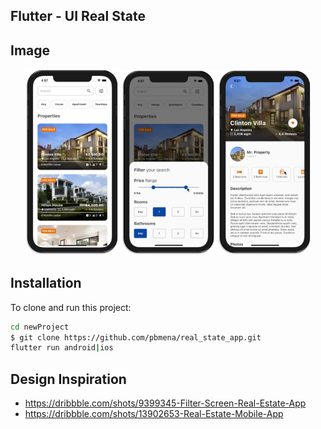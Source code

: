 ## Flutter - UI Real State


## Image
<p align="center">
<img src="assets/readme_screen/picture1.png" width=150>
<img src="assets/readme_screen/picture2.png" width=150>
<img src="assets/readme_screen/picture3.png" width=150>
</p>



## Installation
To clone and run this project:
```sh
cd newProject
$ git clone https://github.com/pbmena/real_state_app.git
flutter run android|ios
```
## Design Inspiration
- https://dribbble.com/shots/9399345-Filter-Screen-Real-Estate-App
- https://dribbble.com/shots/13902653-Real-Estate-Mobile-App
